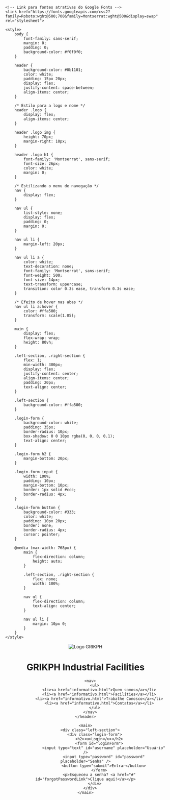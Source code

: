 <!DOCTYPE html>
<html lang="pt-br">

<head>
    <meta charset="UTF-8" />
    <meta name="viewport" content="width=device-width, initial-scale=1.0" />
    <title>GRIKPH Industrial Facilities</title>

    <!-- Link para fontes atrativas do Google Fonts -->
    <link href="https://fonts.googleapis.com/css2?family=Roboto:wght@500;700&family=Montserrat:wght@500&display=swap" rel="stylesheet">

    <style>
        body {
            font-family: sans-serif;
            margin: 0;
            padding: 0;
            background-color: #f0f0f0;
        }

        header {
            background-color: #0b1101;
            color: white;
            padding: 15px 20px;
            display: flex;
            justify-content: space-between;
            align-items: center;
        }

        /* Estilo para a logo e nome */
        header .logo {
            display: flex;
            align-items: center;
        }

        header .logo img {
            height: 70px;
            margin-right: 10px;
        }

        header .logo h1 {
            font-family: 'Montserrat', sans-serif;
            font-size: 26px;
            color: white;
            margin: 0;
        }

        /* Estilizando o menu de navegação */
        nav {
            display: flex;
        }

        nav ul {
            list-style: none;
            display: flex;
            padding: 0;
            margin: 0;
        }

        nav ul li {
            margin-left: 20px;
        }

        nav ul li a {
            color: white;
            text-decoration: none;
            font-family: 'Montserrat', sans-serif;
            font-weight: 500;
            font-size: 14px;
            text-transform: uppercase;
            transition: color 0.3s ease, transform 0.3s ease;
        }

        /* Efeito de hover nas abas */
        nav ul li a:hover {
            color: #ffa500;
            transform: scale(1.05);
        }

        main {
            display: flex;
            flex-wrap: wrap;
            height: 80vh;
        }

        .left-section, .right-section {
            flex: 1;
            min-width: 300px;
            display: flex;
            justify-content: center;
            align-items: center;
            padding: 20px;
            text-align: center;
        }

        .left-section {
            background-color: #ffa500;
        }

        .login-form {
            background-color: white;
            padding: 35px;
            border-radius: 10px;
            box-shadow: 0 0 10px rgba(0, 0, 0, 0.1);
            text-align: center;
        }

        .login-form h2 {
            margin-bottom: 20px;
        }

        .login-form input {
            width: 100%;
            padding: 10px;
            margin-bottom: 10px;
            border: 1px solid #ccc;
            border-radius: 4px;
        }

        .login-form button {
            background-color: #333;
            color: white;
            padding: 10px 20px;
            border: none;
            border-radius: 4px;
            cursor: pointer;
        }

        @media (max-width: 768px) {
            main {
                flex-direction: column;
                height: auto;
            }

            .left-section, .right-section {
                flex: none;
                width: 100%;
            }

            nav ul {
                flex-direction: column;
                text-align: center;
            }

            nav ul li {
                margin: 10px 0;
            }
        }
    </style>
</head>

<body>
    <header>
        <div class="logo">
            <img src="LOGO.png" alt="Logo GRIKPH" />
            <h1>GRIKPH Industrial Facilities</h1>
        </div>

        <nav>
            <ul>
                <li><a href="informativo.html">Quem somos</a></li>
                <li><a href="informativo.html">Facilities</a></li>
                <li><a href="informativo.html">Trabalhe Conosco</a></li>
                <li><a href="informativo.html">Contatos</a></li>
            </ul>
        </nav>
    </header>

    <main>
        <div class="left-section">
            <div class="login-form">
                <h2><u>Login</u></h2>
                <form id="loginForm">
                    <input type="text" id="username" placeholder="Usuário" />
                    <input type="password" id="password" placeholder="Senha" />
                    <button type="submit">Entrar</button>
                </form>
                <p>Esqueceu a senha? <a href="#" id="forgotPasswordLink">Clique aqui!</a></p>
            </div>
        </div>
    </main>
</body>

</html>
